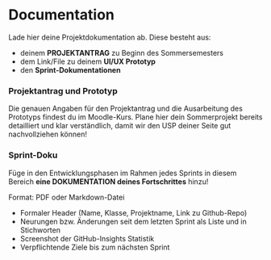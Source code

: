 # Documentation

Lade hier deine Projektdokumentation ab. 
Diese besteht aus:
-   deinem **PROJEKTANTRAG** zu Beginn des Sommersemesters 
-   dem Link/File zu deinem **UI/UX Prototyp**
-   den **Sprint-Dokumentationen**

### Projektantrag und Prototyp
Die genauen Angaben für den Projektantrag und die Ausarbeitung des Prototyps findest du im Moodle-Kurs. Plane hier dein Sommerprojekt bereits detailliert und klar verständlich, damit wir den USP deiner Seite gut nachvollziehen können!

### Sprint-Doku
Füge in den Entwicklungsphasen im Rahmen jedes Sprints in diesem Bereich **eine DOKUMENTATION deines Fortschrittes** hinzu!

Format: PDF oder Markdown-Datei

-   Formaler Header (Name, Klasse, Projektname, Link zu Github-Repo)
-   Neurungen bzw.  Änderungen seit dem letzten Sprint als Liste und in Stichworten
-   Screenshot der GitHub-Insights Statistik
-   Verpflichtende Ziele bis zum nächsten Sprint
